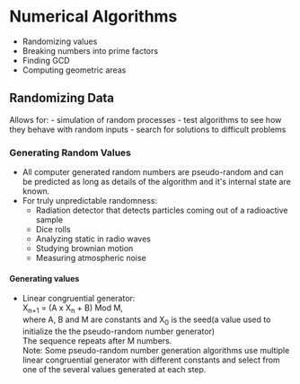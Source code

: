 # Numerical Algorithms
- Randomizing values
- Breaking numbers into prime factors
- Finding GCD
- Computing geometric areas


## Randomizing Data
Allows for:
    - simulation of random processes
    - test algorithms to see how they behave with random inputs
    - search for solutions to difficult problems

### Generating Random Values
- All computer generated random numbers are pseudo-random and can be predicted as long 
as details of the algorithm and it's internal state are known.
- For truly unpredictable randomness:
    - Radiation detector that detects particles coming out of a radioactive sample
    - Dice rolls
    - Analyzing static in radio waves
    - Studying brownian motion
    - Measuring atmospheric noise

#### Generating values
- Linear congruential generator:<br>
X<sub>n+1</sub> = (A x X<sub>n</sub> + B) Mod M,<br> where A, B and M are constants 
and X<sub>0</sub> is the seed(a value used to initialize the the pseudo-random number 
generator)<br>The sequence repeats after M numbers.<br>Note: Some pseudo-random number
generation algorithms use multiple linear congruential generator with different 
constants and select from one of the several values generated at each step.

